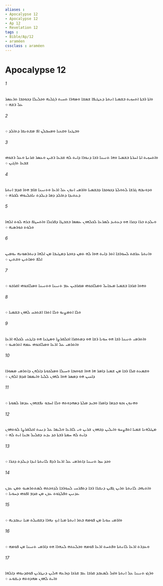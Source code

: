 ```yaml
---
aliases : 
- Apocalypse 12
- Apocalypse 12
- Ap 12
- Revelation 12
tags : 
- Bible/Ap/12
- araméen
cssclass : araméen
---
```


# Apocalypse 12

###### 1
ܘܐܬܐ ܪܒܬܐ ܐܬܚܙܝܬ ܒܫܡܝܐ ܐܢܬܬܐ ܕܥܛܝܦܐ ܫܡܫܐ ܘܤܗܪܐ ܬܚܝܬ ܪܓܠܝܗ ܘܟܠܝܠܐ ܕܟܘܟܒܐ ܬܪܥܤܪ ܥܠ ܪܫܗ ܀
###### 2
ܘܒܛܢܐ ܘܩܥܝܐ ܘܡܚܒܠܢ ܐܦ ܡܫܬܢܩܐ ܕܬܐܠܕ ܀
###### 3
ܘܐܬܚܙܝܬ ܐܬܐ ܐܚܪܬܐ ܒܫܡܝܐ ܘܗܐ ܬܢܝܢܐ ܪܒܐ ܕܢܘܪܐ ܕܐܝܬ ܠܗ ܫܒܥܐ ܪܫܝܢ ܘܥܤܪ ܩܪܢܬܐ ܘܥܠ ܪܫܘܗܝ ܫܒܥܐ ܬܐܓܝܢ ܀
###### 4
ܘܕܘܢܒܗ ܓܪܫܐ ܠܬܘܠܬܐ ܕܟܘܟܒܐ ܕܒܫܡܝܐ ܘܐܪܡܝ ܐܢܘܢ ܥܠ ܐܪܥܐ ܘܬܢܝܢܐ ܩܐܡ ܗܘܐ ܩܕܡ ܐܢܬܬܐ ܕܥܬܝܕܐ ܕܬܐܠܕ ܕܡܐ ܕܝܠܕܬ ܢܐܟܠܝܘܗܝ ܠܒܪܗ ܀
###### 5
ܘܝܠܕܬ ܒܪܐ ܕܟܪܐ ܗܘ ܕܥܬܝܕ ܠܡܪܥܐ ܠܟܠܗܘܢ ܥܡܡܐ ܒܫܒܛܐ ܕܦܪܙܠܐ ܘܐܬܚܛܦ ܒܪܗ ܠܘܬ ܐܠܗܐ ܘܠܘܬ ܟܘܪܤܝܗ ܀
###### 6
ܘܐܢܬܬܐ ܥܪܩܬ ܠܚܘܪܒܐ ܐܬܪ ܕܐܝܬ ܗܘܐ ܠܗ ܬܡܢ ܕܘܟܬܐ ܕܡܛܝܒܐ ܡܢ ܐܠܗܐ ܕܢܬܪܤܘܢܗ ܝܘܡܝܢ ܐܠܦ ܘܡܐܬܝܢ ܘܫܬܝܢ ܀
###### 7
ܘܗܘܐ ܩܪܒܐ ܒܫܡܝܐ ܡܝܟܐܝܠ ܘܡܠܐܟܘܗܝ ܡܩܪܒܝܢ ܥܡ ܬܢܝܢܐ ܘܬܢܝܢܐ ܘܡܠܐܟܘܗܝ ܐܩܪܒܘ ܀
###### 8
ܘܠܐ ܐܬܡܨܝܘ ܘܠܐ ܐܬܪܐ ܐܫܬܟܚ ܠܗܘܢ ܒܫܡܝܐ ܀
###### 9
ܘܐܬܪܡܝ ܬܢܝܢܐ ܪܒܐ ܗܘ ܚܘܝܐ ܪܫܐ ܗܘ ܕܡܬܩܪܐ ܐܟܠܩܪܨܐ ܘܤܛܢܐ ܗܘ ܕܐܛܥܝ ܠܟܠܗ ܐܪܥܐ ܘܐܬܪܡܝ ܥܠ ܐܪܥܐ ܘܡܠܐܟܘܗܝ ܥܡܗ ܐܬܪܡܝܘ ܀
###### 10
ܘܫܡܥܬ ܩܠܐ ܪܒܐ ܡܢ ܫܡܝܐ ܕܐܡܪ ܗܐ ܗܘܐ ܫܘܘܙܒܐ ܘܚܝܠܐ ܘܡܠܟܘܬܐ ܕܐܠܗܢ ܕܐܬܪܡܝ ܡܤܘܪܐ ܕܐܚܝܢ ܗܘ ܕܡܤܪ ܗܘܐ ܠܗܘܢ ܠܠܝܐ ܘܐܝܡܡܐ ܩܕܡ ܐܠܗܢ ܀
###### 11
ܘܗܢܘܢ ܙܟܘ ܒܕܡܐ ܕܐܡܪܐ ܘܒܝܕ ܡܠܬܐ ܕܤܗܕܘܬܗ ܘܠܐ ܐܚܒܘ ܢܦܫܗܘܢ ܥܕܡܐ ܠܡܘܬܐ ܀
###### 12
ܡܛܠܗܢܐ ܫܡܝܐ ܐܬܦܨܚܘ ܘܐܝܠܝܢ ܕܒܗܘܢ ܫܪܝܢ ܘܝ ܠܐܪܥܐ ܘܠܝܡܐ ܥܠ ܕܢܚܬ ܐܟܠܩܪܨܐ ܠܘܬܗܘܢ ܕܐܝܬ ܠܗ ܚܡܬܐ ܪܒܬܐ ܟܕ ܝܕܥ ܕܩܠܝܠ ܙܒܢܐ ܐܝܬ ܠܗ ܀
###### 13
ܘܟܕ ܚܙܐ ܬܢܝܢܐ ܕܐܬܪܡܝ ܥܠ ܐܪܥܐ ܪܕܦ ܠܐܢܬܬܐ ܐܝܕܐ ܕܝܠܕܬ ܕܟܪܐ ܀
###### 14
ܘܐܬܝܗܒ ܠܐܢܬܬܐ ܬܪܝܢ ܓܦܝܢ ܕܢܫܪܐ ܪܒܐ ܕܬܦܪܚܝ ܠܚܘܪܒܐ ܠܕܘܟܬܗ ܠܡܬܬܪܤܝܘ ܬܡܢ ܥܕܢ ܥܕܢܝܢ ܘܦܠܓܘܬ ܥܕܢ ܡܢ ܩܕܡ ܐܦܘܗܝ ܕܚܘܝܐ ܀
###### 15
ܘܐܪܡܝ ܚܘܝܐ ܡܢ ܦܘܡܗ ܒܬܪ ܐܢܬܬܐ ܡܝܐ ܐܝܟ ܢܗܪܐ ܕܫܩܝܠܬ ܡܝܐ ܢܥܒܕܝܗ ܀
###### 16
ܘܥܕܪܬ ܐܪܥܐ ܠܐܢܬܬܐ ܘܦܬܚܬ ܐܪܥܐ ܦܘܡܗ ܘܒܠܥܬܗ ܠܢܗܪܐ ܗܘ ܕܐܪܡܝ ܬܢܝܢܐ ܡܢ ܦܘܡܗ ܀
###### 17
ܘܪܓܙ ܬܢܝܢܐ ܥܠ ܐܢܬܬܐ ܘܐܙܠ ܠܡܥܒܕ ܩܪܒܐ ܥܡ ܫܪܟܐ ܕܙܪܥܗ ܗܠܝܢ ܕܢܛܪܝܢ ܦܘܩܕܢܘܗܝ ܕܐܠܗܐ ܘܐܝܬ ܠܗܘܢ ܤܗܕܘܬܗ ܕܝܫܘܥ ܀
